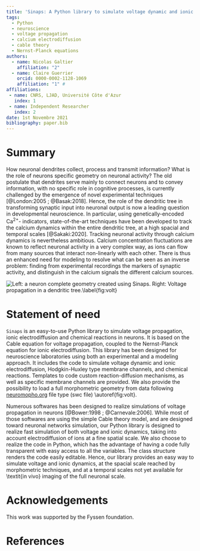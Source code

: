 ```yaml
---
title: 'Sinaps: A Python library to simulate voltage dynamic and ionic electrodiffusion in neurons'
tags:
  - Python
  - neuroscience
  - voltage propagation
  - calcium electrodiffusion
  - cable theory
  - Nernst-Planck equations
authors:
  - name: Nicolas Galtier
    affiliation: "2"
  - name: Claire Guerrier
    orcid: 0000-0002-1128-1069 
    affiliation: "1" #
affiliations:
 - name: CNRS, LJAD, Université Côte d'Azur
   index: 1
 - name: Independent Researcher
   index: 2
date: 1st Novembre 2021
bibliography: paper.bib
---
```


# Summary

How neuronal dendrites collect, process and transmit information? What is the role of neurons
specific geometry on neuronal activity? The old postulate that dendrites serve mainly to connect
neurons and to convey information, with no specific role in cognitive processes, is currently
challenged by the emergence of novel experimental techniques [@London:2005 ; @Basak:2018]. Hence, the
role of the dendritic tree in transforming synaptic input into neuronal output is now a leading
question in developmental neuroscience. In particular, using genetically-encoded Ca$^{2+}$-
indicators, state-of-the-art techniques have been developed to track the calcium dynamics within
the entire dendritic tree, at a high spacial and temporal scales [@Sakaki:2020]. Tracking neuronal
activity through calcium dynamics is nevertheless ambitious. Calcium concentration fluctuations
are known to reflect neuronal activity in a very complex way, as ions can flow from many sources
that interact non-linearly with each other. There is thus an enhanced need for modeling to
resolve what can be seen as an inverse problem: finding from experimental recordings the markers
of synaptic activity, and distinguish in the calcium signals the different calcium sources. 

![Left: a neuron complete geometry created using `Sinaps`. Right: Voltage propagation in a dendritic tree.\label{fig:volt}](Fig.png)

# Statement of need

`Sinaps` is an easy-to-use Python library to simulate voltage propagation, ionic electrodiffusion and chemical reactions in neurons. It is based on the Cable equation for voltage propagation, coupled to the Nernst-Planck equation for ionic electrodiffusion. This library has been designed for neuroscience laboratories using both an experimental and a modeling approach. It includes the code to simulate voltage dynamic and ionic electrodiffusion, Hodgkin-Huxley type membrane channels, and chemical reactions. Templates to code custom reaction-diffusion mechanisms, as well as specific membrane channels are provided. We also provide the possibility to load a full morphometric geometry from data following [neuromopho.org](http://neuromorpho.org/) file type (swc file) \autoref{fig:volt}.

Numerous softwares has been designed to realize simulations of voltage propagation in neurons [@Bower:1998 ; @Carnevale:2006]. While most of those softwares are using the simple Cable theory model, and are designed toward neuronal networks simulation, our Python library is designed to realize fast simulation of both voltage and ionic dynamics, taking into account electrodiffusion of ions at a fine spatial scale. We also choose to realize the code in Python, which has the advantage of having a code fully transparent with easy access to all the variables. The class structure renders the code easily editable. Hence, our library provides an easy way to simulate voltage and ionic dynamics, at the spacial scale reached by morphometric techniques, and at a temporal scales not yet available for \textit{in vivo} imaging of the full neuronal scale.

# Acknowledgements

This work was supported by the Fyssen foundation.

# References
